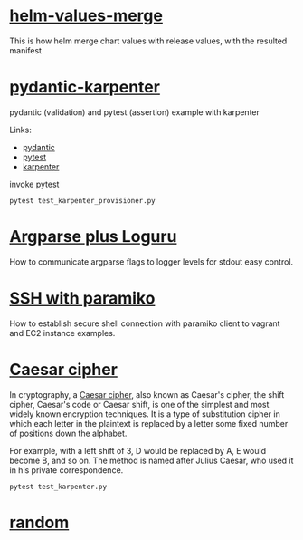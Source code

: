 # [helm-values-merge](./helm-values-merge)

This is how helm merge chart values with release values, with the resulted manifest

# [pydantic-karpenter](./pydantic-karpenter)

pydantic (validation) and pytest (assertion) example with karpenter

Links:
- [pydantic](https://github.com/pydantic/pydantic)
- [pytest](https://github.com/pytest-dev/pytest)
- [karpenter](https://github.com/aws/karpenter)

invoke pytest
```shell
pytest test_karpenter_provisioner.py
```

# [Argparse plus Loguru](https://github.com/karma-git/PythonExloring/blob/master/loguru_argparse/)
How to communicate argparse flags to logger levels for stdout easy control.
# [SSH with paramiko](https://github.com/karma-git/PythonExloring/blob/master/paramiko/)
How to establish secure shell connection with paramiko client to vagrant and EC2 instance examples.
# [Caesar cipher](https://github.com/karma-git/PythonExloring/blob/master/caesar-cipher/)
In cryptography, a [Caesar cipher](https://en.wikipedia.org/wiki/Caesar_cipher), also known as Caesar's cipher, the shift cipher, Caesar's code or Caesar shift, is one of the simplest and most widely known encryption techniques. It is a type of substitution cipher in which each letter in the plaintext is replaced by a letter some fixed number of positions down the alphabet.

For example, with a left shift of 3, D would be replaced by A, E would become B, and so on. The method is named after Julius Caesar, who used it in his private correspondence.

```shell
pytest test_karpenter.py
```

# [random](./random)
